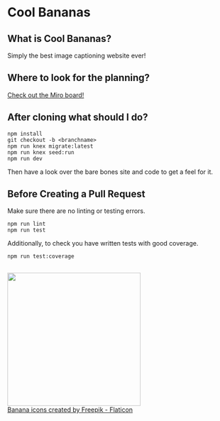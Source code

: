 # Cool Bananas

## What is Cool Bananas?
Simply the best image captioning website ever!

## Where to look for the planning?
[Check out the Miro board!](https://miro.com/app/board/uXjVPaYXUUQ=/)

## After cloning what should I do?
```
npm install
git checkout -b <branchname>
npm run knex migrate:latest
npm run knex seed:run
npm run dev
```
Then have a look over the bare bones site and code to get a feel for it.

## Before Creating a Pull Request
Make sure there are no linting or testing errors.
```
npm run lint
npm run test
```

Additionally, to check you have written tests with good coverage.
```
npm run test:coverage
```

## 
<img src="https://cdn-icons-png.flaticon.com/512/2847/2847187.png" width="300">
<br>
<a href="https://www.flaticon.com/free-icons/banana" title="banana icons">Banana icons created by Freepik - Flaticon</a>

